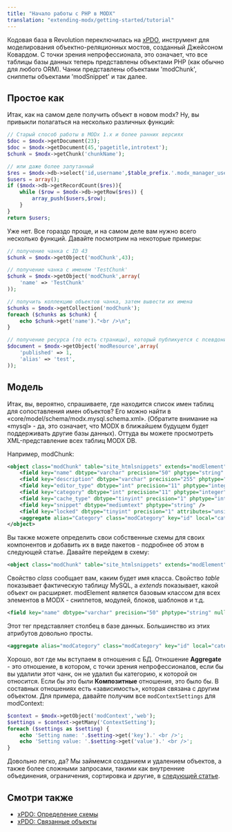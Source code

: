```yaml
---
title: "Начало работы с PHP в MODX"
translation: "extending-modx/getting-started/tutorial"
---
```


Кодовая база в Revolution переключилась на [xPDO](http://www.xpdo.org/ "Домашняя страница xPDO"), инструмент для моделирования объектно-реляционных мостов, созданный Джейсоном Ковардом. С точки зрения непрофессионала, это означает, что все таблицы базы данных теперь представлены объектами PHP (как обычно для любого ORM). Чанки представлены объектами 'modChunk', сниппеты объектами 'modSnippet' и так далее.

## Простое как

Итак, как на самом деле получить объект в новом modx? Ну, вы привыкли полагаться на несколько различных функций:

``` php
// Старый способ работы в MODx 1.x и более ранних версиях
$doc = $modx->getDocument(23);
$doc = $modx->getDocument(45,'pagetitle,introtext');
$chunk = $modx->getChunk('chunkName');

// или даже более запутанный
$res = $modx->db->select('id,username',$table_prefix.'.modx_manager_users');
$users = array();
if ($modx->db->getRecordCount($res)){
    while ($row = $modx->db->getRow($res)) {
        array_push($users,$row);
    }
}
return $users;
```

Уже нет. Все гораздо проще, и на самом деле вам нужно всего несколько функций. Давайте посмотрим на некоторые примеры:

``` php
// получение чанка с ID 43
$chunk = $modx->getObject('modChunk',43);

// получение чанка с именем 'TestChunk'
$chunk = $modx->getObject('modChunk',array(
    'name' => 'TestChunk'
));

// получить коллекцию объектов чанка, затем вывести их имена
$chunks = $modx->getCollection('modChunk');
foreach ($chunks as $chunk) {
    echo $chunk->get('name')."<br />\n";
}

// получение ресурса (то есть страницы), который публикуется с псевдонимом «test»
$document = $modx->getObject('modResource',array(
    'published' => 1,
    'alias' => 'test',
));
```

## Модель

Итак, вы, вероятно, спрашиваете, где находится список имен таблиц для сопоставления имен объектов? Его можно найти в «core/model/schema/modx.mysql.schema.xml». (Обратите внимание на «mysql» - да, это означает, что MODX в ближайшем будущем будет поддерживать другие базы данных). Оттуда вы можете просмотреть XML-представление всех таблиц MODX DB.

Например, modChunk:

``` xml
<object class="modChunk" table="site_htmlsnippets" extends="modElement">
    <field key="name" dbtype="varchar" precision="50" phptype="string" null="false" default="" index="unique" />
    <field key="description" dbtype="varchar" precision="255" phptype="string" null="false" default="Chunk" />
    <field key="editor_type" dbtype="int" precision="11" phptype="integer" null="false" default="0" />
    <field key="category" dbtype="int" precision="11" phptype="integer" null="false" default="0" />
    <field key="cache_type" dbtype="tinyint" precision="1" phptype="integer" null="false" default="0" />
    <field key="snippet" dbtype="mediumtext" phptype="string" />
    <field key="locked" dbtype="tinyint" precision="1" attributes="unsigned" phptype="boolean" null="false" default="0" />
    <aggregate alias="Category" class="modCategory" key="id" local="category" foreign="id" cardinality="one" owner="foreign" />
</object>
```

Вы также можете определить свои собственные схемы для своих компонентов и добавить их в виде пакетов - подробнее об этом в следующей статье. Давайте перейдем в схему:

``` xml
<object class="modChunk" table="site_htmlsnippets" extends="modElement">
```

Свойство _class_ сообщает вам, каким будет имя класса. Свойство _table_ показывает фактическую таблицу MySQL, а _extends_ показывает, какой объект он расширяет. modElement является базовым классом для всех элементов в MODX - сниппетов, модулей, блоков, шаблонов и т.д.

``` xml
<field key="name" dbtype="varchar" precision="50" phptype="string" null="false" default="" index="unique" />
```

Этот тег представляет столбец в базе данных. Большинство из этих атрибутов довольно просты.

``` xml
<aggregate alias="modCategory" class="modCategory" key="id" local="category" foreign="id" cardinality="one" owner="foreign" />
```

Хорошо, вот где мы вступаем в отношения с БД. Отношение **Aggregate** - это отношение, в котором, с точки зрения непрофессионалов, если бы вы удалили этот чанк, он не удалил бы категорию, к которой он относится. Если бы это были **Композитные** отношения, это было бы. В составных отношениях есть «зависимость», которая связана с другим объектом. Для примера, давайте получим все `modContextSettings` для modContext:

``` php
$context = $modx->getObject('modContext','web');
$settings = $context->getMany('ContextSetting');
foreach ($settings as $setting) {
    echo 'Setting name: '.$setting->get('key').' <br />';
    echo 'Setting value: '.$setting->get('value').' <br />';
}
```

Довольно легко, да? Мы займемся созданием и удалением объектов, а также более сложными запросами, такими как внутренние объединения, ограничения, сортировка и другие, в [следующей статье](extending-modx/getting-started/tutorial/part-2).

## Смотри также

- [xPDO: Определение схемы](extending-modx/xpdo/custom-models/defining-a-schema "Определение схемы")
- [xPDO: Связанные объекты](extending-modx/xpdo/retrieving-objects/related-objects "Работа со связанными объектами")
